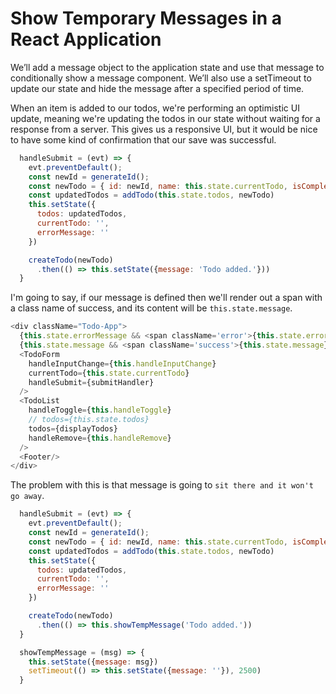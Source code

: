 # Show Temporary Messages in a React Application

We’ll add a message object to the application state and use that message to conditionally show a message component. We’ll also use a setTimeout to update our state and hide the message after a specified period of time.

When an item is added to our todos, we're performing an optimistic UI update, meaning we're updating the todos in our state without waiting for a response from a server. This gives us a responsive UI, but it would be nice to have some kind of confirmation that our save was successful.

```javascript
  handleSubmit = (evt) => {
    evt.preventDefault();
    const newId = generateId();
    const newTodo = { id: newId, name: this.state.currentTodo, isComplete: false }
    const updatedTodos = addTodo(this.state.todos, newTodo)
    this.setState({
      todos: updatedTodos,
      currentTodo: '',
      errorMessage: ''
    })

    createTodo(newTodo)
      .then(() => this.setState({message: 'Todo added.'}))
  }
```

I'm going to say, if our message is defined then we'll render out a span with a class name of success, and its content will be `this.state.message`.

```javascript
<div className="Todo-App">
  {this.state.errorMessage && <span className='error'>{this.state.errorMessage}</span>}
  {this.state.message && <span className='success'>{this.state.message}</span>}
  <TodoForm
    handleInputChange={this.handleInputChange}
    currentTodo={this.state.currentTodo}
    handleSubmit={submitHandler}
  />
  <TodoList
    handleToggle={this.handleToggle}
    // todos={this.state.todos}
    todos={displayTodos}
    handleRemove={this.handleRemove}
  />
  <Footer/>
</div>
```

The problem with this is that message is going to `sit there and it won't go away`.

```javascript
  handleSubmit = (evt) => {
    evt.preventDefault();
    const newId = generateId();
    const newTodo = { id: newId, name: this.state.currentTodo, isComplete: false }
    const updatedTodos = addTodo(this.state.todos, newTodo)
    this.setState({
      todos: updatedTodos,
      currentTodo: '',
      errorMessage: ''
    })

    createTodo(newTodo)
      .then(() => this.showTempMessage('Todo added.'))
  }

  showTempMessage = (msg) => {
    this.setState({message: msg})
    setTimeout(() => this.setState({message: ''}), 2500)
  }
```
